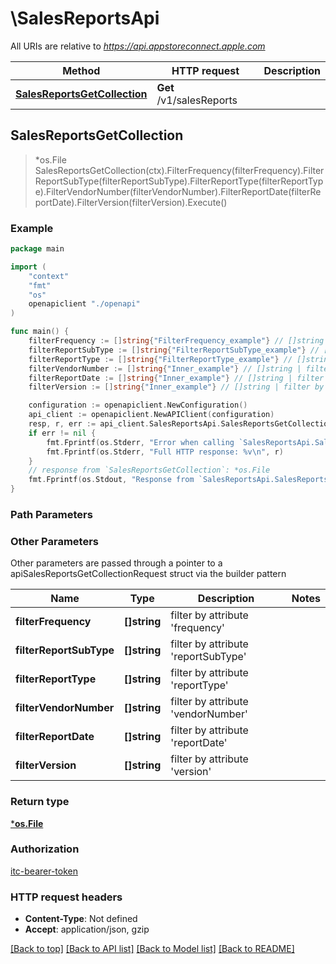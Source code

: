 # \SalesReportsApi

All URIs are relative to *https://api.appstoreconnect.apple.com*

Method | HTTP request | Description
------------- | ------------- | -------------
[**SalesReportsGetCollection**](SalesReportsApi.md#SalesReportsGetCollection) | **Get** /v1/salesReports | 



## SalesReportsGetCollection

> *os.File SalesReportsGetCollection(ctx).FilterFrequency(filterFrequency).FilterReportSubType(filterReportSubType).FilterReportType(filterReportType).FilterVendorNumber(filterVendorNumber).FilterReportDate(filterReportDate).FilterVersion(filterVersion).Execute()



### Example

```go
package main

import (
    "context"
    "fmt"
    "os"
    openapiclient "./openapi"
)

func main() {
    filterFrequency := []string{"FilterFrequency_example"} // []string | filter by attribute 'frequency'
    filterReportSubType := []string{"FilterReportSubType_example"} // []string | filter by attribute 'reportSubType'
    filterReportType := []string{"FilterReportType_example"} // []string | filter by attribute 'reportType'
    filterVendorNumber := []string{"Inner_example"} // []string | filter by attribute 'vendorNumber'
    filterReportDate := []string{"Inner_example"} // []string | filter by attribute 'reportDate' (optional)
    filterVersion := []string{"Inner_example"} // []string | filter by attribute 'version' (optional)

    configuration := openapiclient.NewConfiguration()
    api_client := openapiclient.NewAPIClient(configuration)
    resp, r, err := api_client.SalesReportsApi.SalesReportsGetCollection(context.Background()).FilterFrequency(filterFrequency).FilterReportSubType(filterReportSubType).FilterReportType(filterReportType).FilterVendorNumber(filterVendorNumber).FilterReportDate(filterReportDate).FilterVersion(filterVersion).Execute()
    if err != nil {
        fmt.Fprintf(os.Stderr, "Error when calling `SalesReportsApi.SalesReportsGetCollection``: %v\n", err)
        fmt.Fprintf(os.Stderr, "Full HTTP response: %v\n", r)
    }
    // response from `SalesReportsGetCollection`: *os.File
    fmt.Fprintf(os.Stdout, "Response from `SalesReportsApi.SalesReportsGetCollection`: %v\n", resp)
}
```

### Path Parameters



### Other Parameters

Other parameters are passed through a pointer to a apiSalesReportsGetCollectionRequest struct via the builder pattern


Name | Type | Description  | Notes
------------- | ------------- | ------------- | -------------
 **filterFrequency** | **[]string** | filter by attribute &#39;frequency&#39; | 
 **filterReportSubType** | **[]string** | filter by attribute &#39;reportSubType&#39; | 
 **filterReportType** | **[]string** | filter by attribute &#39;reportType&#39; | 
 **filterVendorNumber** | **[]string** | filter by attribute &#39;vendorNumber&#39; | 
 **filterReportDate** | **[]string** | filter by attribute &#39;reportDate&#39; | 
 **filterVersion** | **[]string** | filter by attribute &#39;version&#39; | 

### Return type

[***os.File**](*os.File.md)

### Authorization

[itc-bearer-token](../README.md#itc-bearer-token)

### HTTP request headers

- **Content-Type**: Not defined
- **Accept**: application/json, gzip

[[Back to top]](#) [[Back to API list]](../README.md#documentation-for-api-endpoints)
[[Back to Model list]](../README.md#documentation-for-models)
[[Back to README]](../README.md)

